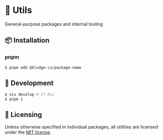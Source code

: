 # 🧰 Utils

General-purpose packages and internal tooling

## 📦 Installation

### pnpm

```sh
$ pnpm add @kludge-cs/package-name
```

## 🧩 Development

```nix
$ nix develop # If Nix
$ pnpm i
```

## 🧾 Licensing

Unless otherwise specified in individual packages, all utilities are licensed under the [MIT license](./LICENSE).
